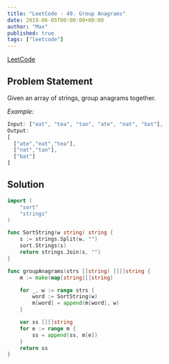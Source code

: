 ```yaml
---
title: "LeetCode - 49. Group Anagrams"
date: 2019-06-05T00:00:00+00:00
author: "Max"
published: true
tags: ["leetcode"]
---
```


[LeetCode](https://leetcode.com/problems/group-anagrams/)

## Problem Statement

Given an array of strings, group anagrams together.

*Example:*

```js
Input: ["eat", "tea", "tan", "ate", "nat", "bat"],
Output:
[
  ["ate","eat","tea"],
  ["nat","tan"],
  ["bat"]
]
```

## Solution

```go
import (
	"sort"
	"strings"
)

func SortString(w string) string {
	s := strings.Split(w, "")
	sort.Strings(s)
	return strings.Join(s, "")
}

func groupAnagrams(strs []string) [][]string {
	m := make(map[string][]string)

	for _, w := range strs {
		word := SortString(w)
		m[word] = append(m[word], w)
	}

	var ss [][]string
	for e := range m {
		ss = append(ss, m[e])
	}
	return ss
}
```
